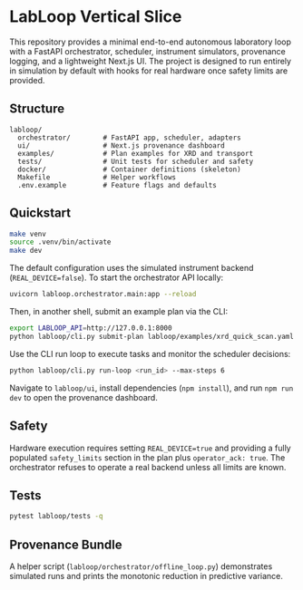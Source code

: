 # LabLoop Vertical Slice

This repository provides a minimal end-to-end autonomous laboratory loop with a FastAPI orchestrator, scheduler, instrument simulators, provenance logging, and a lightweight Next.js UI. The project is designed to run entirely in simulation by default with hooks for real hardware once safety limits are provided.

## Structure

```
labloop/
  orchestrator/        # FastAPI app, scheduler, adapters
  ui/                  # Next.js provenance dashboard
  examples/            # Plan examples for XRD and transport
  tests/               # Unit tests for scheduler and safety
  docker/              # Container definitions (skeleton)
  Makefile             # Helper workflows
  .env.example         # Feature flags and defaults
```

## Quickstart

```bash
make venv
source .venv/bin/activate
make dev
```

The default configuration uses the simulated instrument backend (`REAL_DEVICE=false`). To start the orchestrator API locally:

```bash
uvicorn labloop.orchestrator.main:app --reload
```

Then, in another shell, submit an example plan via the CLI:

```bash
export LABLOOP_API=http://127.0.0.1:8000
python labloop/cli.py submit-plan labloop/examples/xrd_quick_scan.yaml
```

Use the CLI run loop to execute tasks and monitor the scheduler decisions:

```bash
python labloop/cli.py run-loop <run_id> --max-steps 6
```

Navigate to `labloop/ui`, install dependencies (`npm install`), and run `npm run dev` to open the provenance dashboard.

## Safety

Hardware execution requires setting `REAL_DEVICE=true` and providing a fully populated `safety_limits` section in the plan plus `operator_ack: true`. The orchestrator refuses to operate a real backend unless all limits are known.

## Tests

```bash
pytest labloop/tests -q
```

## Provenance Bundle

A helper script (`labloop/orchestrator/offline_loop.py`) demonstrates simulated runs and prints the monotonic reduction in predictive variance.
